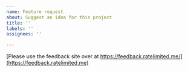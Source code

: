 ```yaml
---
name: Feature request
about: Suggest an idea for this project
title: ''
labels: ''
assignees: ''

---
```


[Please use the feedback site over at https://feedback.ratelimited.me/](https://feedback.ratelimited.me)
